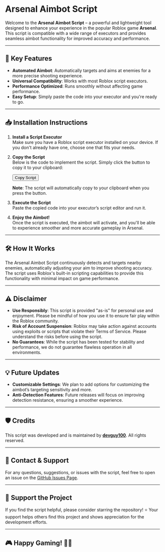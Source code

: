 # Arsenal Aimbot Script

Welcome to the **Arsenal Aimbot Script** – a powerful and lightweight tool designed to enhance your experience in the popular Roblox game **Arsenal**. This script is compatible with a wide range of executors and provides seamless aimbot functionality for improved accuracy and performance.

---

## 🚀 **Key Features**

- **Automated Aimbot**: Automatically targets and aims at enemies for a more precise shooting experience.
- **Universal Compatibility**: Works with most Roblox script executors.
- **Performance Optimized**: Runs smoothly without affecting game performance.
- **Easy Setup**: Simply paste the code into your executor and you're ready to go.

---

## 📥 **Installation Instructions**

1. **Install a Script Executor**  
   Make sure you have a Roblox script executor installed on your device. If you don't already have one, choose one that fits your needs.

2. **Copy the Script**  
   Below is the code to implement the script. Simply click the button to copy it to your clipboard:

   <pre>
   <button onclick="navigator.clipboard.writeText('loadstring(game:HttpGet(\"https://raw.githubusercontent.com/devguy100/ArsenHub/refs/heads/main/arsenhub.txt\"))()')">Copy Script</button>
   </pre>

   **Note**: The script will automatically copy to your clipboard when you press the button.

3. **Execute the Script**  
   Paste the copied code into your executor’s script editor and run it.

4. **Enjoy the Aimbot!**  
   Once the script is executed, the aimbot will activate, and you'll be able to experience smoother and more accurate gameplay in Arsenal.

---

## 🛠️ **How It Works**

The Arsenal Aimbot Script continuously detects and targets nearby enemies, automatically adjusting your aim to improve shooting accuracy. The script uses Roblox's built-in scripting capabilities to provide this functionality with minimal impact on game performance. 

---

## ⚠️ **Disclaimer**

- **Use Responsibly**: This script is provided "as-is" for personal use and enjoyment. Please be mindful of how you use it to ensure fair play within the Roblox community.
- **Risk of Account Suspension**: Roblox may take action against accounts using exploits or scripts that violate their Terms of Service. Please understand the risks before using the script.
- **No Guarantees**: While the script has been tested for stability and performance, we do not guarantee flawless operation in all environments.

---

## 💡 **Future Updates**

- **Customizable Settings**: We plan to add options for customizing the aimbot’s targeting sensitivity and more.
- **Anti-Detection Features**: Future releases will focus on improving detection resistance, ensuring a smoother experience.

---

## 🛡️ **Credits**

This script was developed and is maintained by **[devguy100](https://github.com/devguy100)**. All rights reserved.

---

## 📍 **Contact & Support**

For any questions, suggestions, or issues with the script, feel free to open an issue on the [GitHub Issues Page](https://github.com/devguy100/ArsenHub/issues).

---

## 🌟 **Support the Project**

If you find the script helpful, please consider starring the repository! ⭐ Your support helps others find this project and shows appreciation for the development efforts.

---

## 🎮 **Happy Gaming!** 🚀🔥
